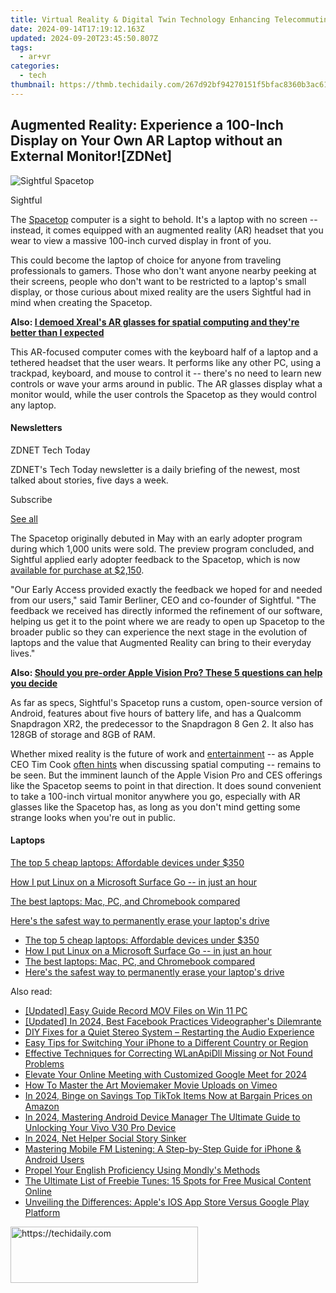 ```yaml
---
title: Virtual Reality & Digital Twin Technology Enhancing Telecommuting Efficiency in Engineering Roles - Insights From ZDNet
date: 2024-09-14T17:19:12.163Z
updated: 2024-09-20T23:45:50.807Z
tags:
  - ar+vr
categories:
  - tech
thumbnail: https://thmb.techidaily.com/267d92bf94270151f5bfac8360b3ac61e42f156ac8997243316d48f1378e1df1.jpg
---
```


## Augmented Reality: Experience a 100-Inch Display on Your Own AR Laptop without an External Monitor![ZDNet]

![Sightful Spacetop](https://www.zdnet.com/a/img/resize/7ff64b211bccdae9e023f61cf988dce7f8e58804/2024/01/18/92490641-9e15-4cbc-b3d4-66c68141e43c/spacetop.jpg?auto=webp&width=1280)

Sightful

The [Spacetop](https://sightful.com/) computer is a sight to behold. It's a laptop with no screen -- instead, it comes equipped with an augmented reality (AR) headset that you wear to view a massive 100-inch curved display in front of you. 

This could become the laptop of choice for anyone from traveling professionals to gamers. Those who don't want anyone nearby peeking at their screens, people who don't want to be restricted to a laptop's small display, or those curious about mixed reality are the users Sightful had in mind when creating the Spacetop. 

**Also: [I demoed Xreal's AR glasses for spatial computing and they're better than I expected](https://www.zdnet.com/article/i-demoed-xreals-ar-glasses-for-spatial-computing-and-theyre-better-than-i-expected/)**

This AR-focused computer comes with the keyboard half of a laptop and a tethered headset that the user wears. It performs like any other PC, using a trackpad, keyboard, and mouse to control it -- there's no need to learn new controls or wave your arms around in public. The AR glasses display what a monitor would, while the user controls the Spacetop as they would control any laptop.

#### Newsletters

ZDNET Tech Today

ZDNET's Tech Today newsletter is a daily briefing of the newest, most talked about stories, five days a week.

 Subscribe

[See all](https://www.zdnet.com/newsletters/)

The Spacetop originally debuted in May with an early adopter program during which 1,000 units were sold. The preview program concluded, and Sightful applied early adopter feedback to the Spacetop, which is now [available for purchase at $2,150](https://sightful.com/).

"Our Early Access provided exactly the feedback we hoped for and needed from our users," said Tamir Berliner, CEO and co-founder of Sightful. "The feedback we received has directly informed the refinement of our software, helping us get it to the point where we are ready to open up Spacetop to the broader public so they can experience the next stage in the evolution of laptops and the value that Augmented Reality can bring to their everyday lives."

**Also: [Should you pre-order Apple Vision Pro? These 5 questions can help you decide](https://www.zdnet.com/article/apple-vision-pro-should-you-pre-order/)**

As far as specs, Sightful's Spacetop runs a custom, open-source version of Android, features about five hours of battery life, and has a Qualcomm Snapdragon XR2, the predecessor to the Snapdragon 8 Gen 2\. It also has 128GB of storage and 8GB of RAM. 

Whether mixed reality is the future of work and [entertainment](https://www.zdnet.com/article/apple-is-now-marketing-vision-pro-as-the-ultimate-entertainment-device/) \-- as Apple CEO Tim Cook [often hints](https://www.zdnet.com/article/apple-vision-pro-in-stores-february-2-pre-orders-start-january-19/) when discussing spatial computing -- remains to be seen. But the imminent launch of the Apple Vision Pro and CES offerings like the Spacetop seems to point in that direction. It does sound convenient to take a 100-inch virtual monitor anywhere you go, especially with AR glasses like the Spacetop has, as long as you don't mind getting some strange looks when you're out in public. 

#### Laptops

[The top 5 cheap laptops: Affordable devices under $350](https://www.zdnet.com/article/best-cheap-laptop/ "The top 5 cheap laptops: Affordable devices under $350")

[How I put Linux on a Microsoft Surface Go -- in just an hour](https://www.zdnet.com/article/how-i-put-linux-on-a-microsoft-surface-go-in-just-an-hour/ "How I put Linux on a Microsoft Surface Go -- in just an hour")

[The best laptops: Mac, PC, and Chromebook compared](https://www.zdnet.com/article/best-laptop/ "The best laptops: Mac, PC, and Chromebook compared")

[Here's the safest way to permanently erase your laptop's drive](https://www.zdnet.com/article/wiping-a-windows-laptop-heres-the-safest-free-way-to-erase-your-personal-data/ "Here's the safest way to permanently erase your laptop's drive")

* [The top 5 cheap laptops: Affordable devices under $350](https://www.zdnet.com/article/best-cheap-laptop/ "The top 5 cheap laptops: Affordable devices under $350")
* [How I put Linux on a Microsoft Surface Go -- in just an hour](https://www.zdnet.com/article/how-i-put-linux-on-a-microsoft-surface-go-in-just-an-hour/ "How I put Linux on a Microsoft Surface Go -- in just an hour")
* [The best laptops: Mac, PC, and Chromebook compared](https://www.zdnet.com/article/best-laptop/ "The best laptops: Mac, PC, and Chromebook compared")
* [Here's the safest way to permanently erase your laptop's drive](https://www.zdnet.com/article/wiping-a-windows-laptop-heres-the-safest-free-way-to-erase-your-personal-data/ "Here's the safest way to permanently erase your laptop's drive")

<ins class="adsbygoogle"
     style="display:block"
     data-ad-format="autorelaxed"
     data-ad-client="ca-pub-7571918770474297"
     data-ad-slot="1223367746"></ins>

<ins class="adsbygoogle"
     style="display:block"
     data-ad-client="ca-pub-7571918770474297"
     data-ad-slot="8358498916"
     data-ad-format="auto"
     data-full-width-responsive="true"></ins>

<span class="atpl-alsoreadstyle">Also read:</span>
<div><ul>
<li><a href="https://visual-screen-recording.techidaily.com/updated-easy-guide-record-mov-files-on-win-11-pc/"><u>[Updated] Easy Guide Record MOV Files on Win 11 PC</u></a></li>
<li><a href="https://facebook-clips.techidaily.com/updated-in-2024-best-facebook-practices-videographers-dilemrante/"><u>[Updated] In 2024, Best Facebook Practices Videographer's Dilemrante</u></a></li>
<li><a href="https://techno-recovery.techidaily.com/1722876911669-diy-fixes-for-a-quiet-stereo-system-restarting-the-audio-experience/"><u>DIY Fixes for a Quiet Stereo System – Restarting the Audio Experience</u></a></li>
<li><a href="https://techno-recovery.techidaily.com/easy-tips-for-switching-your-iphone-to-a-different-country-or-region/"><u>Easy Tips for Switching Your iPhone to a Different Country or Region</u></a></li>
<li><a href="https://techno-recovery.techidaily.com/effective-techniques-for-correcting-wlanapidll-missing-or-not-found-problems/"><u>Effective Techniques for Correcting WLanApiDll Missing or Not Found Problems</u></a></li>
<li><a href="https://visual-screen-recording.techidaily.com/elevate-your-online-meeting-with-customized-google-meet-for-2024/"><u>Elevate Your Online Meeting with Customized Google Meet for 2024</u></a></li>
<li><a href="https://vimeo-videos.techidaily.com/how-to-master-the-art-moviemaker-movie-uploads-on-vimeo/"><u>How To Master the Art Moviemaker Movie Uploads on Vimeo</u></a></li>
<li><a href="https://tiktok-clips.techidaily.com/in-2024-binge-on-savings-top-tiktok-items-now-at-bargain-prices-on-amazon/"><u>In 2024, Binge on Savings Top TikTok Items Now at Bargain Prices on Amazon</u></a></li>
<li><a href="https://unlock-android.techidaily.com/in-2024-mastering-android-device-manager-the-ultimate-guide-to-unlocking-your-vivo-v30-pro-device-by-drfone-android/"><u>In 2024, Mastering Android Device Manager The Ultimate Guide to Unlocking Your Vivo V30 Pro Device</u></a></li>
<li><a href="https://facebook-video-recording.techidaily.com/in-2024-net-helper-social-story-sinker/"><u>In 2024, Net Helper Social Story Sinker</u></a></li>
<li><a href="https://techno-recovery.techidaily.com/mastering-mobile-fm-listening-a-step-by-step-guide-for-iphone-and-android-users/"><u>Mastering Mobile FM Listening: A Step-by-Step Guide for iPhone & Android Users</u></a></li>
<li><a href="https://mondly-stories.techidaily.com/propel-your-english-proficiency-using-mondlys-methods/"><u>Propel Your English Proficiency Using Mondly's Methods</u></a></li>
<li><a href="https://techno-recovery.techidaily.com/the-ultimate-list-of-freebie-tunes-15-spots-for-free-musical-content-online/"><u>The Ultimate List of Freebie Tunes: 15 Spots for Free Musical Content Online</u></a></li>
<li><a href="https://techno-recovery.techidaily.com/unveiling-the-differences-apples-ios-app-store-versus-google-play-platform/"><u>Unveiling the Differences: Apple's IOS App Store Versus Google Play Platform</u></a></li>
</ul></div>

<!-- affiliate ads begin -->
<a href="https://aligracehair.sjv.io/c/5597632/2135399/19272" target="_top" id="2135399">
  <img src="//a.impactradius-go.com/display-ad/19272-2135399" border="0" alt="https://techidaily.com" width="300" height="90"/>
</a>
<img height="0" width="0" src="https://aligracehair.sjv.io/i/5597632/2135399/19272" style="position:absolute;visibility:hidden;" border="0" />
<!-- affiliate ads end -->

